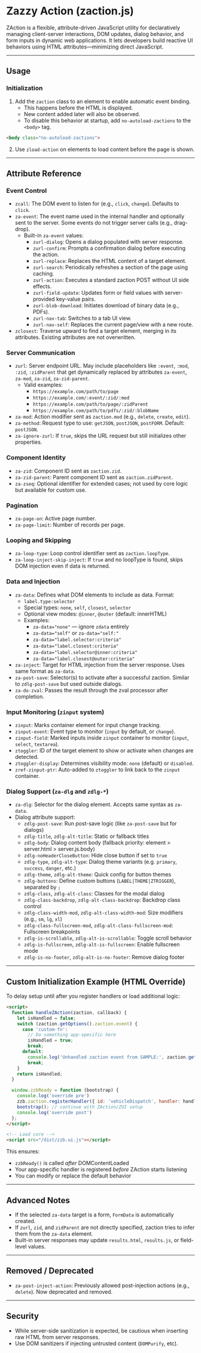 # Zazzy Action (zaction.js)

ZAction is a flexible, attribute-driven JavaScript utility for declaratively managing client-server interactions, DOM updates, dialog behavior, and form inputs in dynamic web applications. It lets developers build reactive UI behaviors using HTML attributes—minimizing direct JavaScript.

---

## Usage

### Initialization
1. Add the `zaction` class to an element to enable automatic event binding.
    - This happens before the HTML is displayed.
    - New content added later will also be observed.
    - To disable this behavior at startup, add `no-autoload-zactions` to the `<body>` tag.

```html
<body class="no-autoload-zactions">
```

2. Use `zload-action` on elements to load content before the page is shown.

---

## Attribute Reference

### Event Control
- `zcall`: The DOM event to listen for (e.g., `click`, `change`). Defaults to `click`.
- `za-event`: The event name used in the internal handler and optionally sent to the server. Some events do not trigger server calls (e.g., drag-drop).
    - Built-in `za-event` values:
        - `zurl-dialog`: Opens a dialog populated with server response.
        - `zurl-confirm`: Prompts a confirmation dialog before executing the action.
        - `zurl-replace`: Replaces the HTML content of a target element.
        - `zurl-search`: Periodically refreshes a section of the page using caching.
        - `zurl-action`: Executes a standard zaction POST without UI side effects.
        - `zurl-field-update`: Updates form or field values with server-provided key-value pairs.
        - `zurl-blob-download`: Initiates download of binary data (e.g., PDFs).
        - `zurl-nav-tab`: Switches to a tab UI view.
        - `zurl-nav-self`: Replaces the current page/view with a new route.
- `zclosest`: Traverse upward to find a target element, merging in its attributes. Existing attributes are not overwritten.

### Server Communication
- `zurl`: Server endpoint URL. May include placeholders like `:event`, `:mod`, `:zid`, `:zidParent` that get dynamically replaced by attributes `za-event`, `za-mod`, `za-zid`, `za-zid-parent`.
    - Valid examples:
        - `https://example.com/path/to/page`
        - `https://example.com/:event/:zid/:mod`
        - `https://example.com/path/to/page/:zidParent`
        - `https://example.com/path/to/pdfs/:zid/:blobName`
- `za-mod`: Action modifier sent as `zaction.mod` (e.g., `delete`, `create`, `edit`).
- `za-method`: Request type to use: `getJSON`, `postJSON`, `postFORM`. Default: `postJSON`.
- `za-ignore-zurl`: If `true`, skips the URL request but still initializes other properties.

### Component Identity
- `za-zid`: Component ID sent as `zaction.zid`.
- `za-zid-parent`: Parent component ID sent as `zaction.zidParent`.
- `za-zseq`: Optional identifier for extended cases; not used by core logic but available for custom use.

### Pagination
- `za-page-on`: Active page number.
- `za-page-limit`: Number of records per page.

### Looping and Skipping
- `za-loop-type`: Loop control identifier sent as `zaction.loopType`.
- `za-loop-inject-skip-inject`: If `true` and no loopType is found, skips DOM injection even if data is returned.

### Data and Injection
- `za-data`: Defines what DOM elements to include as data. Format:
    - `label.type:selector`
    - Special types: `none`, `self`, `closest`, `selector`
    - Optional view modes: `@inner`, `@outer` (default: innerHTML)
    - Examples:
        - `za-data="none"` — ignore `zdata` entirely
        - `za-data="self"` or `za-data="self:"`
        - `za-data="label.selector:criteria"`
        - `za-data="label.closest:criteria"`
        - `za-data="label.selector@inner:criteria"`
        - `za-data="label.closest@outer:criteria"`
- `za-inject`: Target for HTML injection from the server response. Uses same format as `za-data`.
- `za-post-save`: Selector(s) to activate after a successful zaction. Similar to `zdlg-post-save` but used outside dialogs.
- `za-do-zval`: Passes the result through the zval processor after completion.

### Input Monitoring (`zinput` system)
- `zinput`: Marks container element for input change tracking.
- `zinput-event`: Event type to monitor (`input` by default, or `change`).
- `zinput-field`: Marked inputs inside `zinput` container to monitor (`input`, `select`, `textarea`).
- `ztoggler`: ID of the target element to show or activate when changes are detected.
- `ztoggler-display`: Determines visibility mode: `none` (default) or `disabled`.
- `zref-zinput-ptr`: Auto-added to `ztoggler` to link back to the `zinput` container.

### Dialog Support (`za-dlg` and `zdlg-*`)
- `za-dlg`: Selector for the dialog element. Accepts same syntax as `za-data`.
- Dialog attribute support:
    - `zdlg-post-save`: Run post-save logic (like `za-post-save` but for dialogs)
    - `zdlg-title`, `zdlg-alt-title`: Static or fallback titles
    - `zdlg-body`: Dialog content body (fallback priority: element > server.html > server.js.body)
    - `zdlg-noHeaderCloseButton`: Hide close button if set to `true`
    - `zdlg-type`, `zdlg-alt-type`: Dialog theme variants (e.g. `primary`, `success`, `danger`, etc.)
    - `zdlg-theme`, `zdlg-alt-theme`: Quick config for button themes
    - `zdlg-buttons`: Define custom buttons (`LABEL|THEME|ZTRIGGER`), separated by `;`
    - `zdlg-class`, `zdlg-alt-class`: Classes for the modal dialog
    - `zdlg-class-backdrop`, `zdlg-alt-class-backdrop`: Backdrop class control
    - `zdlg-class-width-mod`, `zdlg-alt-class-width-mod`: Size modifiers (e.g., `sm`, `lg`, `xl`)
    - `zdlg-class-fullscreen-mod`, `zdlg-alt-class-fullscreen-mod`: Fullscreen breakpoints
    - `zdlg-is-scrollable`, `zdlg-alt-is-scrollable`: Toggle scroll behavior
    - `zdlg-is-fullscreen`, `zdlg-alt-is-fullscreen`: Enable fullscreen mode
    - `zdlg-is-no-footer`, `zdlg-alt-is-no-footer`: Remove dialog footer

---

## Custom Initialization Example (HTML Override)

To delay setup until after you register handlers or load additional logic:

```html
<script>
  function handleZAction(zaction, callback) {
    let isHandled = false;
    switch (zaction.getOptions().zaction.event) {
      case 'custom-fn':
        // Do something app-specific here
        isHandled = true;
        break;
      default:
        console.log('Unhandled zaction event from SAMPLE:', zaction.getOptions().zaction.event);
        break;
    }
    return isHandled;
  }

  window.zzbReady = function (bootstrap) {
    console.log('override pre')
    zzb.zaction.registerHandler({ id: 'vehicleDispatch', handler: handleZAction });
    bootstrap(); // continue with ZAction/ZUI setup
    console.log('override post')
  };
</script>

<!-- Load core -->
<script src="/dist/zzb.ui.js"></script>
```

This ensures:

* `zzbReady()` is called *after* DOMContentLoaded
* Your app-specific handler is registered *before* ZAction starts listening
* You can modify or replace the default behavior

---

## Advanced Notes
- If the selected `za-data` target is a form, `FormData` is automatically created.
- If `zurl`, `zid`, and `zidParent` are not directly specified, zaction tries to infer them from the `za-data` element.
- Built-in server responses may update `results.html`, `results.js`, or field-level values.

---

## Removed / Deprecated
- `za-post-inject-action`: Previously allowed post-injection actions (e.g., `delete`). Now deprecated and removed.

---

## Security
- While server-side sanitization is expected, be cautious when inserting raw HTML from server responses.
- Use DOM sanitizers if injecting untrusted content (`DOMPurify`, etc).
